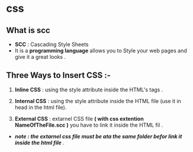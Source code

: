 # css 
## What is scc
* **SCC** : Cascading Style Sheets 
* It is a **programming language** allows you to Style your  web pages and give it a great looks .
## Three Ways to Insert CSS :-
1. **Inline CSS** : using the style attribute inside the HTML's tags .

2. **Internal CSS** : using the style attribute inside the HTML file (use it in head in the html file).

3. **External CSS** : extarnel CSS file **( with css extention NameOfTheFile.scc )** you have to link it inside the HTML fil .
* ***note : the extarnel css file must be ata the same folder befor link it inside the html file*** .


